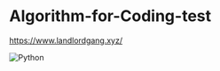 # Algorithm-for-Coding-test

https://www.landlordgang.xyz/

<img alt="Python" src ="https://img.shields.io/badge/swut-3776AB.svg?&style=for-the-badge&logo=Python&logoColor=White"/>
